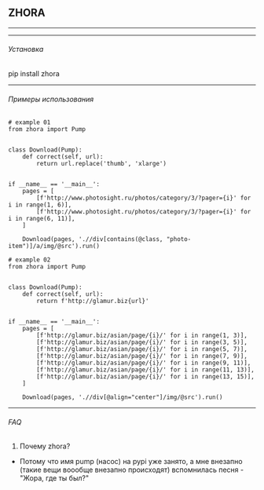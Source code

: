 ## ZHORA
----------
----------


###### Установка
pip install zhora


----------
###### Примеры использования

```
# example 01
from zhora import Pump


class Download(Pump):
    def correct(self, url):
        return url.replace('thumb', 'xlarge')


if __name__ == '__main__':
    pages = [
        [f'http://www.photosight.ru/photos/category/3/?pager={i}' for i in range(1, 6)],
        [f'http://www.photosight.ru/photos/category/3/?pager={i}' for i in range(6, 11)],
    ]

    Download(pages, './/div[contains(@class, "photo-item")]/a/img/@src').run()
```


```
# example 02
from zhora import Pump


class Download(Pump):
    def correct(self, url):
        return f'http://glamur.biz{url}'


if __name__ == '__main__':
    pages = [
        [f'http://glamur.biz/asian/page/{i}/' for i in range(1, 3)],
        [f'http://glamur.biz/asian/page/{i}/' for i in range(3, 5)],
        [f'http://glamur.biz/asian/page/{i}/' for i in range(5, 7)],
        [f'http://glamur.biz/asian/page/{i}/' for i in range(7, 9)],
        [f'http://glamur.biz/asian/page/{i}/' for i in range(9, 11)],
        [f'http://glamur.biz/asian/page/{i}/' for i in range(11, 13)],
        [f'http://glamur.biz/asian/page/{i}/' for i in range(13, 15)],
    ]

    Download(pages, './/div[@align="center"]/img/@src').run()
```


----------
###### FAQ
1. Почему zhora?
- Потому что имя pump (насос) на pypi уже занято, а мне внезапно (такие вещи воообще внезапно происходят) вспомнилась песня - "Жора, где ты был?"
